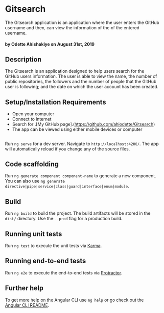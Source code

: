 # Gitsearch

The Gitsearch application is an application where the user enters the GitHub username and then, can view the information of the of the entered username.
#### by Odette Ahishakiye on **August 31st, 2019**

## Description
The Gitsearch is an application designed to help users search for the GitHub users information. The user is able to view the name, the number of public repositories, the followers and the number of people that the GitHub user is following; and the date on which the user account has been created.

## Setup/Installation Requirements

* Open your computer
* Connect to internet
* Search for .[My GitHub page].(https://github.com/ahiodette/Gitsearch)
* The app can be viewed using either mobile devices or computer

## 

Run `ng serve` for a dev server. Navigate to `http://localhost:4200/`. The app will automatically reload if you change any of the source files.

## Code scaffolding

Run `ng generate component component-name` to generate a new component. You can also use `ng generate directive|pipe|service|class|guard|interface|enum|module`.

## Build

Run `ng build` to build the project. The build artifacts will be stored in the `dist/` directory. Use the `--prod` flag for a production build.

## Running unit tests

Run `ng test` to execute the unit tests via [Karma](https://karma-runner.github.io).

## Running end-to-end tests

Run `ng e2e` to execute the end-to-end tests via [Protractor](http://www.protractortest.org/).

## Further help

To get more help on the Angular CLI use `ng help` or go check out the [Angular CLI README](https://github.com/angular/angular-cli/blob/master/README.md).
